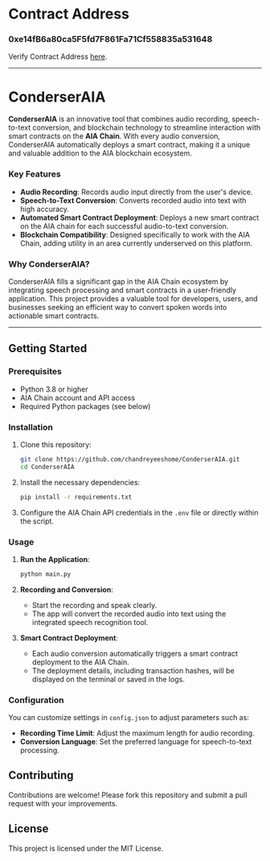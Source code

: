 # Contract Address
### 0xe14fB6a80ca5F5fd7F861Fa71Cf558835a531648
Verify Contract Address [here](https://testnet.aiascan.com/).

---

# ConderserAIA

**ConderserAIA** is an innovative tool that combines audio recording, speech-to-text conversion, and blockchain technology to streamline interaction with smart contracts on the **AIA Chain**. With every audio conversion, ConderserAIA automatically deploys a smart contract, making it a unique and valuable addition to the AIA blockchain ecosystem.

### Key Features

- **Audio Recording**: Records audio input directly from the user's device.
- **Speech-to-Text Conversion**: Converts recorded audio into text with high accuracy.
- **Automated Smart Contract Deployment**: Deploys a new smart contract on the AIA chain for each successful audio-to-text conversion.
- **Blockchain Compatibility**: Designed specifically to work with the AIA Chain, adding utility in an area currently underserved on this platform.

### Why ConderserAIA?

ConderserAIA fills a significant gap in the AIA Chain ecosystem by integrating speech processing and smart contracts in a user-friendly application. This project provides a valuable tool for developers, users, and businesses seeking an efficient way to convert spoken words into actionable smart contracts.

---

## Getting Started

### Prerequisites

- Python 3.8 or higher
- AIA Chain account and API access
- Required Python packages (see below)

### Installation

1. Clone this repository:

    ```bash
    git clone https://github.com/chandreyeeshome/ConderserAIA.git
    cd ConderserAIA
    ```

2. Install the necessary dependencies:

    ```bash
    pip install -r requirements.txt
    ```

3. Configure the AIA Chain API credentials in the `.env` file or directly within the script.

### Usage

1. **Run the Application**:

    ```bash
    python main.py
    ```

2. **Recording and Conversion**:
    - Start the recording and speak clearly.
    - The app will convert the recorded audio into text using the integrated speech recognition tool.
  
3. **Smart Contract Deployment**:
    - Each audio conversion automatically triggers a smart contract deployment to the AIA Chain.
    - The deployment details, including transaction hashes, will be displayed on the terminal or saved in the logs.

### Configuration

You can customize settings in `config.json` to adjust parameters such as:

- **Recording Time Limit**: Adjust the maximum length for audio recording.
- **Conversion Language**: Set the preferred language for speech-to-text processing.

## Contributing

Contributions are welcome! Please fork this repository and submit a pull request with your improvements.

## License

This project is licensed under the MIT License.


